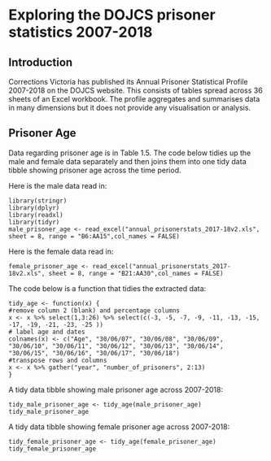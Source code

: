 # Exploring the DOJCS prisoner statistics 2007-2018
## Introduction
Corrections Victoria has published its Annual Prisoner Statistical Profile 2007-2018 on the DOJCS website. This consists of tables spread across 36 sheets of an Excel workbook. The profile aggregates and summarises data in many dimensions but it does not provide any visualisation or analysis.

## Prisoner Age
Data regarding prisoner age is in Table 1.5. The code below tidies up the male and female data separately and then joins them into one tidy data tibble showing prisoner age across the time period.

Here is the male data read in:
```{r}
library(stringr)
library(dplyr)
library(readxl)
library(tidyr)
male_prisoner_age <- read_excel("annual_prisonerstats_2017-18v2.xls", sheet = 8, range = "B6:AA15",col_names = FALSE)
```
Here is the female data read in:
```{r}
female_prisoner_age <- read_excel("annual_prisonerstats_2017-18v2.xls", sheet = 8, range = "B21:AA30",col_names = FALSE)
```
The code below is a function that tidies the extracted data:
```{r}
tidy_age <- function(x) {
#remove column 2 (blank) and percentage columns
x <- x %>% select(1,3:26) %>% select(c(-3, -5, -7, -9, -11, -13, -15, -17, -19, -21, -23, -25 ))
# label age and dates
colnames(x) <- c("Age", "30/06/07", "30/06/08", "30/06/09", "30/06/10", "30/06/11", "30/06/12", "30/06/13", "30/06/14", "30/06/15", "30/06/16", "30/06/17", "30/06/18")
#transpose rows and columns
x <- x %>% gather("year", "number_of_prisoners", 2:13)
}
```
A tidy data tibble showing male prisoner age across 2007-2018:
```{r}
tidy_male_prisoner_age <- tidy_age(male_prisoner_age)
tidy_male_prisoner_age
```
A tidy data tibble showing female prisoner age across 2007-2018:
```{r}
tidy_female_prisoner_age <- tidy_age(female_prisoner_age)
tidy_female_prisoner_age
```


